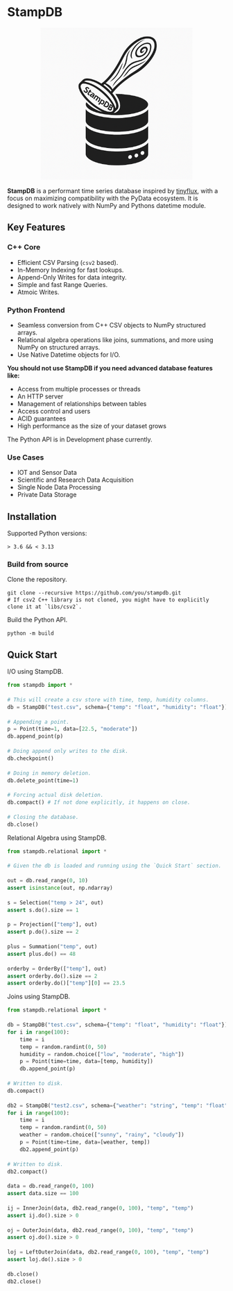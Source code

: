 # StampDB

<p align="center">
  <img src="logo.png" alt="drawing" width="350" height="350">
</p>


**StampDB** is a performant time series database inspired by [tinyflux](https://github.com/citrusvanilla/tinyflux), with a focus on maximizing compatibility with the PyData ecosystem.
It is designed to work natively with NumPy and Pythons datetime module.

## Key Features

### C++ Core
-  Efficient CSV Parsing (`csv2` based).
-  In-Memory Indexing for fast lookups.
-  Append-Only Writes for data integrity.
-  Simple and fast Range Queries.
-  Atmoic Writes.

### Python Frontend
-  Seamless conversion from C++ CSV objects to NumPy structured arrays.
-  Relational algebra operations like joins, summations, and more using NumPy on structured arrays.
-  Use Native Datetime objects for I/O.

**You should not use StampDB if you need advanced database features like:**

- Access from multiple processes or threads
- An HTTP server
- Management of relationships between tables
- Access control and users
- ACID guarantees
- High performance as the size of your dataset grows

The Python API is in Development phase currently.

### Use Cases

- IOT and Sensor Data
- Scientific and Research Data Acquisition
- Single Node Data Processing
- Private Data Storage

## Installation
Supported Python versions:
```
> 3.6 && < 3.13
```

### Build from source

Clone the repository.

```
git clone --recursive https://github.com/you/stampdb.git
# If csv2 C++ library is not cloned, you might have to explicitly clone it at `libs/csv2`.
```

Build the Python API.

```
python -m build
```

## Quick Start

I/O using StampDB.

```python
from stampdb import *

# This will create a csv store with time, temp, humidity columns.
db = StampDB("test.csv", schema={"temp": "float", "humidity": "float"})

# Appending a point.
p = Point(time=1, data=[22.5, "moderate"])
db.append_point(p)

# Doing append only writes to the disk.
db.checkpoint()

# Doing in memory deletion.
db.delete_point(time=1)

# Forcing actual disk deletion.
db.compact() # If not done explicitly, it happens on close.

# Closing the database.
db.close()
```

Relational Algebra using StampDB.

```python
from stampdb.relational import *

# Given the db is loaded and running using the `Quick Start` section.

out = db.read_range(0, 10)
assert isinstance(out, np.ndarray)

s = Selection("temp > 24", out)
assert s.do().size == 1

p = Projection(["temp"], out)
assert p.do().size == 2

plus = Summation("temp", out)
assert plus.do() == 48

orderby = OrderBy(["temp"], out)
assert orderby.do().size == 2
assert orderby.do()["temp"][0] == 23.5

```

Joins using StampDB.

```python
from stampdb.relational import *

db = StampDB("test.csv", schema={"temp": "float", "humidity": "float"})
for i in range(100):
    time = i
    temp = random.randint(0, 50)
    humidity = random.choice(["low", "moderate", "high"])
    p = Point(time=time, data=[temp, humidity])
    db.append_point(p)

# Written to disk.
db.compact()

db2 = StampDB("test2.csv", schema={"weather": "string", "temp": "float"})
for i in range(100):
    time = i
    temp = random.randint(0, 50)
    weather = random.choice(["sunny", "rainy", "cloudy"])
    p = Point(time=time, data=[weather, temp])
    db2.append_point(p)

# Written to disk.
db2.compact()

data = db.read_range(0, 100)
assert data.size == 100

ij = InnerJoin(data, db2.read_range(0, 100), "temp", "temp")
assert ij.do().size > 0

oj = OuterJoin(data, db2.read_range(0, 100), "temp", "temp")
assert oj.do().size > 0

loj = LeftOuterJoin(data, db2.read_range(0, 100), "temp", "temp")
assert loj.do().size > 0

db.close()
db2.close()
```
